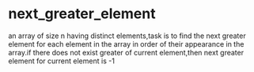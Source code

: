# next_greater_element
an  array of size n having distinct elements,task is to find the next greater element for each element in the array in order of their appearance in the array.if there does not exist greater of current element,then next greater element for current element is -1
